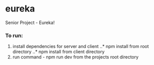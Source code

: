 # eureka
Senior Project - Eureka!

### To run: 
1. install dependencies for server and client
..* npm install from root directory
..* npm install from client directory
2. run command - npm run dev from the projects root directory

